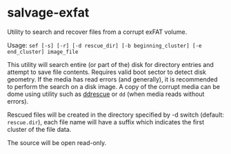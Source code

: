 # salvage-exfat
Utility to search and recover files from a corrupt exFAT volume.

Usage:
`sef [-s] [-r] [-d rescue_dir] [-b beginning_cluster] [-e end_cluster] image_file`

This utility will search entire (or part of the) disk for directory entries and attempt to save file contents. Requires valid boot sector to detect disk geometry. If the media has read errors (and generally), it is recommended to perform the search on a disk image. A copy of the corrupt media can be dome using utility such as [ddrescue](https://www.gnu.org/software/ddrescue/) or `dd` (when media reads without errors).

Rescued files will be created in the directory specified by -d switch (default: `rescue.dir`), each file name will have a suffix which indicates the first cluster of the file data.

The source will be open read-only.
